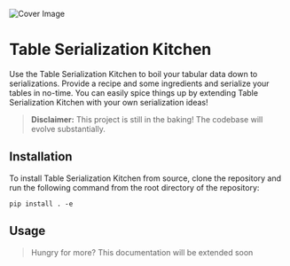 ![Cover Image](.assets/documentation/cover_image.webp "Table Serialization Kitchen Cover")

# Table Serialization Kitchen

Use the Table Serialization Kitchen to boil your tabular data down to serializations. Provide a recipe and some 
ingredients and serialize your tables in no-time. You can easily spice things up by extending Table Serialization 
Kitchen with your own serialization ideas!

> **Disclaimer:** 
> This project is still in the baking! The codebase will evolve substantially.


## Installation

To install Table Serialization Kitchen from source, clone the repository and run the following command from the root 
directory of the repository:

```shell
pip install . -e
```

## Usage

> Hungry for more? This documentation will be extended soon
